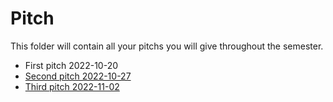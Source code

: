 # Pitch
This folder will contain all your pitchs you will give throughout the semester.

- First pitch 2022-10-20
- [Second pitch 2022-10-27](pitch-2022-10-27.md)
- [Third pitch 2022-11-02](pitch-2002-11-02.md)

